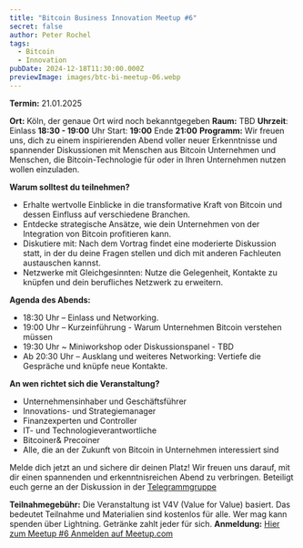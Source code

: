 ```yaml
---
title: "Bitcoin Business Innovation Meetup #6"
secret: false
author: Peter Rochel
tags:
  - Bitcoin
  - Innovation
pubDate: 2024-12-18T11:30:00.000Z
previewImage: images/btc-bi-meetup-06.webp
---
```

**Termin:** 21.01.2025

**Ort:** Köln, der genaue Ort wird noch bekanntgegeben
**Raum:** TBD
**Uhrzeit**:
Einlass **18:30 - 19:00** Uhr
Start: **19:00**
Ende **21:00**
**Programm:**
Wir freuen uns, dich zu einem inspirierenden Abend voller neuer Erkenntnisse und spannender Diskussionen mit Menschen aus Bitcoin Unternehmen und Menschen, die Bitcoin-Technologie für oder in Ihren Unternehmen nutzen wollen einzuladen.

**Warum solltest du teilnehmen?**

* Erhalte wertvolle Einblicke in die transformative Kraft von Bitcoin und dessen Einfluss auf verschiedene Branchen.
* Entdecke strategische Ansätze, wie dein Unternehmen von der Integration von Bitcoin profitieren kann.
* Diskutiere mit: Nach dem Vortrag findet eine moderierte Diskussion statt, in der du deine Fragen stellen und dich mit anderen Fachleuten austauschen kannst.
* Netzwerke mit Gleichgesinnten: Nutze die Gelegenheit, Kontakte zu knüpfen und dein berufliches Netzwerk zu erweitern.

**Agenda des Abends:**

* 18:30 Uhr – Einlass und Networking.
* 19:00 Uhr – Kurzeinführung - Warum Unternehmen Bitcoin verstehen müssen
* 19:30 Uhr ~ Miniworkshop oder Diskussionspanel - TBD
* Ab 20:30 Uhr – Ausklang und weiteres Networking: Vertiefe die Gespräche und knüpfe neue Kontakte.

**An wen richtet sich die Veranstaltung?**

* Unternehmensinhaber und Geschäftsführer
* Innovations- und Strategiemanager
* Finanzexperten und Controller
* IT- und Technologieverantwortliche
* Bitcoiner& Precoiner
* Alle, die an der Zukunft von Bitcoin in Unternehmen interessiert sind

Melde dich jetzt an und sichere dir deinen Platz!
Wir freuen uns darauf, mit dir einen spannenden und erkenntnisreichen Abend zu verbringen.
Beteiligt euch gerne an der Diskussion in der [Telegrammgruppe](https://t.me/BitcoinBusinessInnovationMeetup)

**Teilnahmegebühr:** Die Veranstaltung ist V4V (Value for Value) basiert. Das bedeutet Teilnahme und Materialien sind kostenlos für alle. Wer mag kann spenden über Lightning. Getränke zahlt jeder für sich.
**Anmeldung:** [Hier zum Meetup #6 Anmelden auf Meetup.com](https://www.meetup.com/bitcoin-business-innovation/events/305143952/?utm_medium=referral&utm_campaign=share-btn_savedevents_share_modal&utm_source=link)
